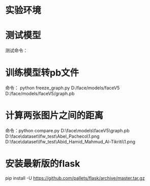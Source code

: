 
# 实验环境


# 测试模型
测试命令：

# 训练模型转pb文件
命令： python freeze_graph.py D:/face/models/faceV5 D:/face/models/faceV5/graph.pb

# 计算两张图片之间的距离
命令：python compare.py D:\\face\\models\\faceV5\\graph.pb D:\\face\\dataset\\lfw_test\\Abel_Pacheco\\1.png D:\\face\\dataset\\lfw_test\\Abid_Hamid_Mahmud_Al-Tikriti\\1.png

# 安装最新版的flask
pip install -U https://github.com/pallets/flask/archive/master.tar.gz
